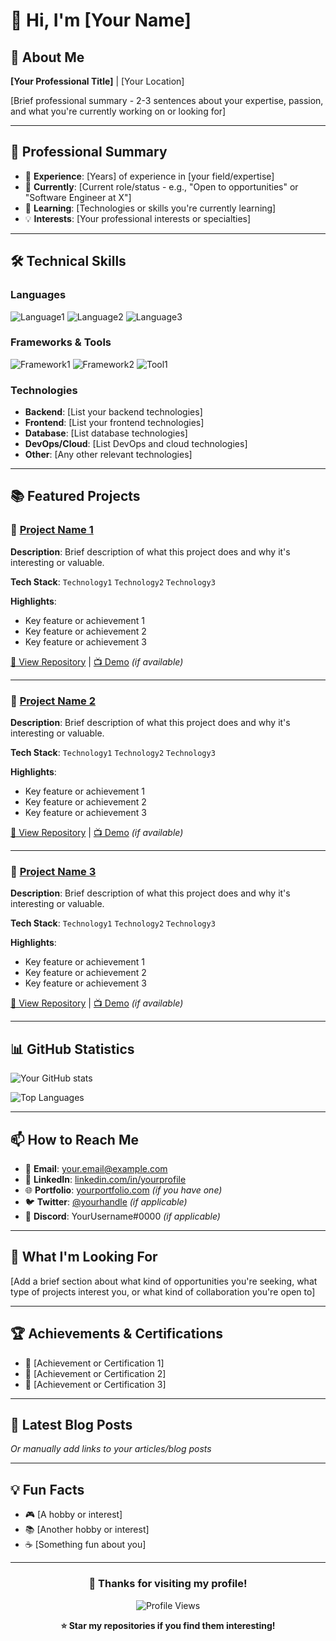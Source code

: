 # 👋 Hi, I'm [Your Name]

## 🚀 About Me
**[Your Professional Title]** | [Your Location]

[Brief professional summary - 2-3 sentences about your expertise, passion, and what you're currently working on or looking for]

---

## 💼 Professional Summary
- 🎯 **Experience**: [Years] of experience in [your field/expertise]
- 🏢 **Currently**: [Current role/status - e.g., "Open to opportunities" or "Software Engineer at X"]
- 🌱 **Learning**: [Technologies or skills you're currently learning]
- 💡 **Interests**: [Your professional interests or specialties]

---

## 🛠️ Technical Skills

### Languages
![Language1](https://img.shields.io/badge/-Language1-informational?style=flat&logo=language1&logoColor=white&color=2bbc8a)
![Language2](https://img.shields.io/badge/-Language2-informational?style=flat&logo=language2&logoColor=white&color=2bbc8a)
![Language3](https://img.shields.io/badge/-Language3-informational?style=flat&logo=language3&logoColor=white&color=2bbc8a)

### Frameworks & Tools
![Framework1](https://img.shields.io/badge/-Framework1-informational?style=flat&logo=framework1&logoColor=white&color=blue)
![Framework2](https://img.shields.io/badge/-Framework2-informational?style=flat&logo=framework2&logoColor=white&color=blue)
![Tool1](https://img.shields.io/badge/-Tool1-informational?style=flat&logo=tool1&logoColor=white&color=orange)

### Technologies
- **Backend**: [List your backend technologies]
- **Frontend**: [List your frontend technologies]
- **Database**: [List database technologies]
- **DevOps/Cloud**: [List DevOps and cloud technologies]
- **Other**: [Any other relevant technologies]

---

## 📚 Featured Projects

### 🌟 [Project Name 1](https://github.com/Anantiz/project-name-1)
**Description**: Brief description of what this project does and why it's interesting or valuable.

**Tech Stack**: `Technology1` `Technology2` `Technology3`

**Highlights**:
- Key feature or achievement 1
- Key feature or achievement 2
- Key feature or achievement 3

[🔗 View Repository](https://github.com/Anantiz/project-name-1) | [📺 Demo](https://your-demo-link.com) *(if available)*

---

### 🌟 [Project Name 2](https://github.com/Anantiz/project-name-2)
**Description**: Brief description of what this project does and why it's interesting or valuable.

**Tech Stack**: `Technology1` `Technology2` `Technology3`

**Highlights**:
- Key feature or achievement 1
- Key feature or achievement 2
- Key feature or achievement 3

[🔗 View Repository](https://github.com/Anantiz/project-name-2) | [📺 Demo](https://your-demo-link.com) *(if available)*

---

### 🌟 [Project Name 3](https://github.com/Anantiz/project-name-3)
**Description**: Brief description of what this project does and why it's interesting or valuable.

**Tech Stack**: `Technology1` `Technology2` `Technology3`

**Highlights**:
- Key feature or achievement 1
- Key feature or achievement 2
- Key feature or achievement 3

[🔗 View Repository](https://github.com/Anantiz/project-name-3) | [📺 Demo](https://your-demo-link.com) *(if available)*

---

## 📊 GitHub Statistics

![Your GitHub stats](https://github-readme-stats.vercel.app/api?username=Anantiz&show_icons=true&theme=radical)

![Top Languages](https://github-readme-stats.vercel.app/api/top-langs/?username=Anantiz&layout=compact&theme=radical)

---

## 📫 How to Reach Me

- 📧 **Email**: [your.email@example.com](mailto:your.email@example.com)
- 💼 **LinkedIn**: [linkedin.com/in/yourprofile](https://linkedin.com/in/yourprofile)
- 🌐 **Portfolio**: [yourportfolio.com](https://yourportfolio.com) *(if you have one)*
- 🐦 **Twitter**: [@yourhandle](https://twitter.com/yourhandle) *(if applicable)*
- 💬 **Discord**: YourUsername#0000 *(if applicable)*

---

## 🎯 What I'm Looking For

[Add a brief section about what kind of opportunities you're seeking, what type of projects interest you, or what kind of collaboration you're open to]

---

## 🏆 Achievements & Certifications

- 🥇 [Achievement or Certification 1]
- 🥇 [Achievement or Certification 2]
- 🥇 [Achievement or Certification 3]

---

## 📝 Latest Blog Posts
<!-- BLOG-POST-LIST:START -->
<!-- You can use GitHub Actions to automatically update this section -->
<!-- BLOG-POST-LIST:END -->

*Or manually add links to your articles/blog posts*

---

## 💡 Fun Facts

- 🎮 [A hobby or interest]
- 📚 [Another hobby or interest]
- ☕ [Something fun about you]

---

<div align="center">

### 💖 Thanks for visiting my profile!

![Profile Views](https://komarev.com/ghpvc/?username=Anantiz&color=brightgreen)

**⭐ Star my repositories if you find them interesting!**

</div>
